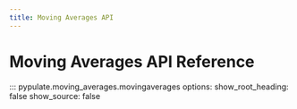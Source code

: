 ```yaml
---
title: Moving Averages API
---
```


# Moving Averages API Reference

::: pypulate.moving_averages.movingaverages 
    options:
      show_root_heading: false
      show_source: false 